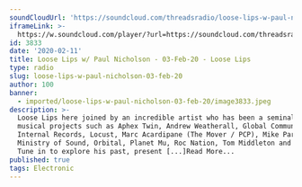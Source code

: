 ```yaml
---
soundCloudUrl: 'https://soundcloud.com/threadsradio/loose-lips-w-paul-nicholson-3-feb-20'
iframeLink: >-
  https://w.soundcloud.com/player/?url=https://soundcloud.com/threadsradio/loose-lips-w-paul-nicholson-3-feb-20&color=00aabb&auto_play=false&hide_related=false&show_comments=true&show_user=true&show_reposts=false
id: 3833
date: '2020-02-11'
title: Loose Lips w/ Paul Nicholson - 03-Feb-20 - Loose Lips
type: radio
slug: loose-lips-w-paul-nicholson-03-feb-20
author: 100
banner:
  - imported/loose-lips-w-paul-nicholson-03-feb-20/image3833.jpeg
description: >-
  Loose Lips here joined by an incredible artist who has been a seminal part of
  musical projects such as Aphex Twin, Andrew Weatherall, Global Communication,
  Internal Records, Locust, Marc Acardipane (The Mover / PCP), Mike Paradinas,
  Ministry of Sound, Orbital, Planet Mu, Roc Nation, Tom Middleton and Warp..
  Tune in to explore his past, present [...]Read More...
published: true
tags: Electronic
---
```

